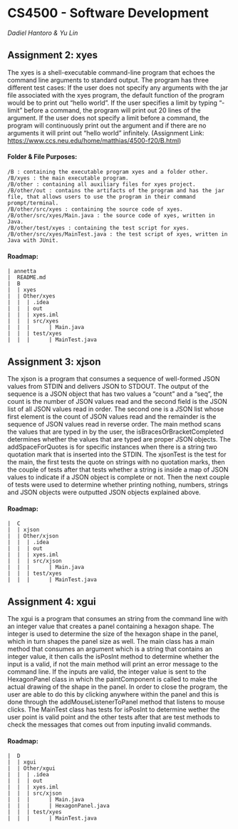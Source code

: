 # CS4500 - Software Development
*Dadiel Hantoro & Yu Lin*

## Assignment 2: xyes
The xyes is a shell-executable command-line program that echoes the command line arguments to standard output. The program has three different test cases:
If the user does not specify any arguments with the jar file associated with the xyes program, the default function of the program would be to print out “hello world”.
If the user specifies a limit by typing “-limit” before a command, the program will print out 20 lines of the argument.
If the user does not specify a limit before a command, the program will continuously print out the argument and if there are no arguments it will print out “hello world” infinitely.
(Assignment Link: https://www.ccs.neu.edu/home/matthias/4500-f20/B.html)

#### Folder & File Purposes:
    /B : containing the executable program xyes and a folder other.
    /B/xyes : the main executable program.
    /B/other : containing all auxiliary files for xyes project.
    /B/other/out : contains the artifacts of the program and has the jar file, that allows users to use the program in their command prompt/terminal.
    /B/other/src/xyes : containing the source code of xyes.
    /B/other/src/xyes/Main.java : the source code of xyes, written in Java.
    /B/other/test/xyes : containing the test script for xyes.
    /B/other/src/xyes/MainTest.java : the test script of xyes, written in Java with JUnit.
    
#### Roadmap:
    | annetta
    |  README.md
    |  B
    |  | xyes
    |  | Other/xyes
    |  |  | .idea
    |  |  | out
    |  |  | xyes.iml
    |  |  | src/xyes
    |  |  |      | Main.java
    |  |  | test/xyes
    |  |  |      | MainTest.java



## Assignment 3: xjson
The xjson is a program that consumes a sequence of well-formed JSON values from STDIN and delivers JSON to STDOUT. The output of the sequence is a JSON object that has two values a “count” and a “seq”, the count is the number of JSON values read and the second field is the JSON list of all JSON values read in order. The second one is a JSON list whose first element is the count of JSON values read and the remainder is the sequence of JSON values read in reverse order. The main method scans the values that are typed in by the user, the isBracesOrBracketCompleted determines whether the values that are typed are proper JSON objects. The addSpaceForQuotes is for specific instances when there is a string two quotation mark that is inserted into the STDIN. The xjsonTest is the test for the main, the first tests the quote on strings with no quotation marks, then the couple of tests after that tests whether a string is inside a map of JSON values to indicate if a JSON object is complete or not. Then the next couple of tests were used to determine whether printing nothing, numbers, strings and JSON objects were outputted JSON objects explained above. 

#### Roadmap:
    |  C
    |  | xjson
    |  | Other/xjson
    |  |  | .idea
    |  |  | out
    |  |  | xyes.iml
    |  |  | src/xjson
    |  |  |      | Main.java
    |  |  | test/xyes
    |  |  |      | MainTest.java

## Assignment 4: xgui
The xgui is a program that consumes an string from the command line with an integer value that creates a panel containing a hexagon shape. The integer is used to determine the size of the hexagon shape in the panel, which in turn shapes the panel size as well. The main class has a main method that consumes an argument which is a string that contains an integer value, it then calls the isPosInt method to determine whether the input is a valid, if not the main method will print an error message to the command line. If the inputs are valid, the integer value is sent to the HexagonPanel class in which the paintComponent is called to make the actual drawing of the shape in the panel. In order to close the program, the user are able to do this by clicking anywhere within the panel and this is done through the addMouseListenerToPanel method that listens to mouse clicks. The MainTest class has tests for isPosInt to determine wether the user point is valid point and the other tests after that are test methods to check the messages that comes out from inputing invalid commands. 

#### Roadmap:
    |  D
    |  | xgui
    |  | Other/xgui
    |  |  | .idea
    |  |  | out
    |  |  | xyes.iml
    |  |  | src/xjson
    |  |  |      | Main.java
    |  |  |      | HexagonPanel.java
    |  |  | test/xyes
    |  |  |      | MainTest.java
    